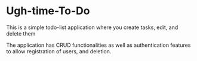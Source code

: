 # Ugh-time-To-Do

This is a simple todo-list application where you create tasks, edit, and delete them

The application has CRUD functionalities as well as authentication features to allow
registration of users, and deletion.